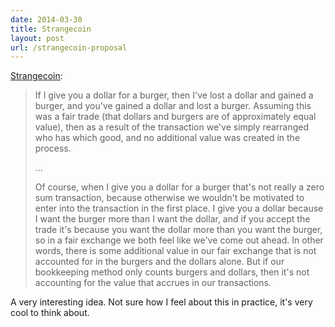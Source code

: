 ```yaml
---
date: 2014-03-30
title: Strangecoin
layout: post
url: /strangecoin-proposal
---
```


[Strangecoin](http://digitalinterface.blogspot.com/2014/03/strangecoin-proposal-for-nonlinear.html):

> If I give you a dollar for a burger, then I've lost a dollar and gained a burger, and you've gained a dollar and lost a burger. Assuming this was a fair trade (that dollars and burgers are of approximately equal value), then as a result of the transaction we've simply rearranged who has which good, and no additional value was created in the process.
>
> ...
>
> Of course, when I give you a dollar for a burger that's not really a zero sum transaction, because otherwise we wouldn't be motivated to enter into the transaction in the first place. I give you a dollar because I want the burger more than I want the dollar, and if you accept the trade it's because you want the dollar more than you want the burger, so in a fair exchange we both feel like we've come out ahead. In other words, there is some additional value in our fair exchange that is not accounted for in the burgers and the dollars alone. But if our bookkeeping method only counts burgers and dollars, then it's not accounting for the value that accrues in our transactions.

A very interesting idea. Not sure how I feel about this in practice, it's very cool to think about.
